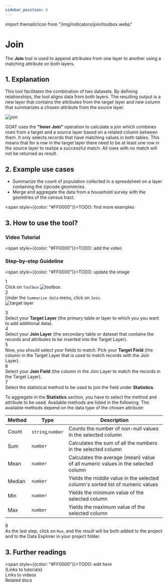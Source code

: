 ```yaml
---
sidebar_position: 0
---
```


import thematicIcon from "/img/indicators/join/toolbox.webp"

# Join

The **Join** tool is used to append attributes from one layer to another using a matching attribute on both layers. 

## 1. Explanation

This tool facilitates the combination of two datasets. By defining relationships, the tool aligns data from both layers. The resulting output is a new layer that contains the attributes from the target layer and new column that summarizes a chosen attribute from the source layer. 

<div style={{ display: 'flex', flexDirection: 'column', alignItems: 'center' }}>
  <img src={require('/img/indicators/join/join.png').default} alt="join" style={{ maxHeight: "400px", maxWidth: "200px", objectFit: "cover"}}/>
</div> 

GOAT uses the **"Inner Join"** operation to calculate a join which combines rows from a target and a source layer based on a related column between them. It only selects records that have matching values in both tables. This means that for a row in the target layer there need to be at least one row in the source layer to realize a successful match. All rows with no match will not be returned as result.

## 2. Example use cases

- Summarize the count of population collected in a spreadsheet on a layer containing the zipcode geometries.
- Merge and aggregate the data from a household survey with the geomtries of the census tract.

<span style={{color: "#FF0000"}}>TODO: find more examples </span> 

## 3. How to use the tool?

### Video Tutorial

<span style={{color: "#FF0000"}}>TODO: add the video </span>  

### Step-by-step Guideline
<span style={{color: "#FF0000"}}>TODO: update the image </span>  

<div class="step">
  <div class="step-number">1</div>
  <div class="content">Click on <code>Toolbox</code> <img src={thematicIcon} alt="toolbox" style={{width: "25px"}}/>. </div>
</div>

<div class="step">
  <div class="step-number">2</div>
  <div class="content">Under the <code>Summarize data</code> menu, click on <code>Join</code>.</div>
</div>

<div style={{ display: 'flex', flexDirection: 'column', alignItems: 'center' }}>
  <img src={require('/img/indicators/join/join_general.png').default} alt="target layer" style={{ maxHeight: "auto", maxWidth: "auto", objectFit: "cover"}}/>
</div> 

<p> </p>

<div class="step">
  <div class="step-number">3</div>
  <div class="content">  Select your <b>Target Layer</b> (the primary table or layer to which you you want to add additional data). </div>
</div>

<div class="step">
  <div class="step-number">4</div>
  <div class="content">Select your <b>Join Layer</b> (the secondary table or dataset that contains the records and attributes to be inserted into the Target Layer). </div>
</div>

<div class="step">
  <div class="step-number">5</div>
  <div class="content"> Now, you should select your fields to match. Pick your <b>Target Field</b> (the column in the Target Layer that is used to match records with the Join Layer). </div>
</div>

<div class="step">
  <div class="step-number">6</div>
  <div class="content"> Select your <b>Join Field</b> (the column in the Join Layer to match the records in the Target Layer). </div>
</div>

<div class="step">
  <div class="step-number">7</div>
  <div class="content"> Select the statistical method to be used to join the field under <b>Statistics</b>. </div>
</div>

To aggregate in the **Statistics** section, you have to select the method and attribute to be used. Available methods are listed in the following. The available methods depend on the data type of the chosen attribute:

| Method | Type | Description |
| -------|------| ------------|
| Count  | `string`,`number`    | Counts the number of non-null values in the selected column|
| Sum    | `number`   | Calculates the sum of all the numbers in the selected column|
| Mean   | `number`   | Calculates the average (mean) value of all numeric values in the selected column|
| Median | `number`   | Yields the middle value in the selected column's sorted list of numeric values|
| Min    | `number`   | Yields the minimum value of the selected column|
| Max    | `number`   | Yields the maximum value of the selected column|


<div class="step">
  <div class="step-number">8</div>
  <div class="content"> As the last step, click on <code>Run</code>, and the result will be both added to the project and to the Data Explorer in your project folder.</div>
</div>


## 3. Further readings

<span style={{color: "#FF0000"}}>TODO: edit here </span>  
(Links to tutorials)  
Links to videos  
Related docs  


